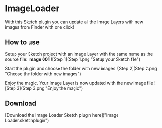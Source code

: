 # ImageLoader

With this Sketch plugin you can update all the Image Layers with new images from Finder with one click!

## How to use

Setup your Sketch project with an Image Layer with the same name as the source file: **Image 001**
![Step 1](Step 1.png "Setup your Sketch file")

Start the plugin and choose the folder with new images
![Step 2](Step 2.png "Choose the folder with new images")

Enjoy the magic. Your Image Layer is now updated with the new image file
![Step 3](Step 3.png "Enjoy the magic")

## Download

[Download the Image Loader Sketch plugin here]("Image Loader.sketchplugin")
